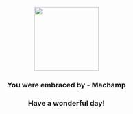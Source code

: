 <p align="center">
    <img src="https://raw.githubusercontent.com/PokeAPI/sprites/master/sprites/pokemon/68.png" width="150" height="150">
</p>
<h3 align="center">You were embraced by - <b>Machamp</b></h3>
<h3 align="center">Have a wonderful day!</h3>
